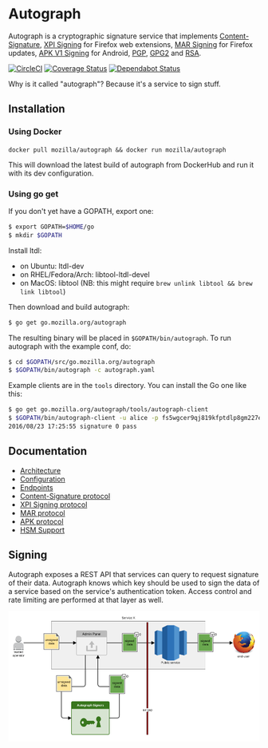 # Autograph
Autograph is a cryptographic signature service that implements
[Content-Signature](signer/contentsignaturepki/README.rst),
[XPI Signing](signer/xpi/README.rst) for Firefox web extensions,
[MAR Signing](signer/mar/README.rst) for Firefox updates,
[APK V1 Signing](signer/apk/README.rst) for Android,
[PGP](signer/pgp/README.rst), [GPG2](signer/gpg2/README.rst)
and [RSA](signer/genericrsa/README.rst).

[![CircleCI](https://circleci.com/gh/mozilla-services/autograph/tree/master.svg?style=svg)](https://circleci.com/gh/mozilla-services/autograph/tree/master)
[![Coverage Status](https://coveralls.io/repos/github/mozilla-services/autograph/badge.svg?branch=master)](https://coveralls.io/github/mozilla-services/autograph?branch=master)
[![Dependabot Status](https://api.dependabot.com/badges/status?host=github&repo=mozilla-services/autograph)](https://dependabot.com)

Why is it called "autograph"? Because it's a service to sign stuff.

## Installation

### Using Docker

`docker pull mozilla/autograph && docker run mozilla/autograph`

This will download the latest build of autograph from DockerHub and run it with its dev configuration.

### Using go get

If you don't yet have a GOPATH, export one:
```bash
$ export GOPATH=$HOME/go
$ mkdir $GOPATH
```

Install ltdl:
* on Ubuntu: ltdl-dev
* on RHEL/Fedora/Arch: libtool-ltdl-devel
* on MacOS: libtool (NB: this might require `brew unlink libtool && brew link libtool`)

Then download and build autograph:
```bash
$ go get go.mozilla.org/autograph
```

The resulting binary will be placed in `$GOPATH/bin/autograph`. To run autograph with the example conf, do:
```bash
$ cd $GOPATH/src/go.mozilla.org/autograph
$ $GOPATH/bin/autograph -c autograph.yaml
```

Example clients are in the `tools` directory. You can install the Go one like this:
```bash
$ go get go.mozilla.org/autograph/tools/autograph-client
$ $GOPATH/bin/autograph-client -u alice -p fs5wgcer9qj819kfptdlp8gm227ewxnzvsuj9ztycsx08hfhzu -t http://localhost:8000/sign/data -r '[{"input": "Y2FyaWJvdW1hdXJpY2UK"}]'
2016/08/23 17:25:55 signature 0 pass
```

## Documentation

* [Architecture](docs/architecture.rst)
* [Configuration](docs/configuration.rst)
* [Endpoints](docs/endpoints.rst)
* [Content-Signature protocol](signer/contentsignature/README.rst)
* [XPI Signing protocol](signer/xpi/README.rst)
* [MAR protocol](signer/mar/README.rst)
* [APK protocol](signer/apk/README.rst)
* [HSM Support](docs/hsm.rst)

## Signing

Autograph exposes a REST API that services can query to request signature of
their data. Autograph knows which key should be used to sign the data of a
service based on the service's authentication token. Access control and rate
limiting are performed at that layer as well.

![signing.png](docs/statics/Autograph%20signing.png)
